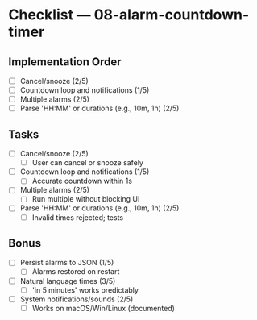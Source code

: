 # Checklist — 08-alarm-countdown-timer

## Implementation Order
- [ ] Cancel/snooze (2/5)
- [ ] Countdown loop and notifications (1/5)
- [ ] Multiple alarms (2/5)
- [ ] Parse 'HH:MM' or durations (e.g., 10m, 1h) (2/5)

## Tasks

- [ ] Cancel/snooze (2/5)
  - [ ] User can cancel or snooze safely

- [ ] Countdown loop and notifications (1/5)
  - [ ] Accurate countdown within 1s

- [ ] Multiple alarms (2/5)
  - [ ] Run multiple without blocking UI

- [ ] Parse 'HH:MM' or durations (e.g., 10m, 1h) (2/5)
  - [ ] Invalid times rejected; tests

## Bonus

- [ ] Persist alarms to JSON (1/5)
  - [ ] Alarms restored on restart

- [ ] Natural language times (3/5)
  - [ ] 'in 5 minutes' works predictably

- [ ] System notifications/sounds (2/5)
  - [ ] Works on macOS/Win/Linux (documented)
